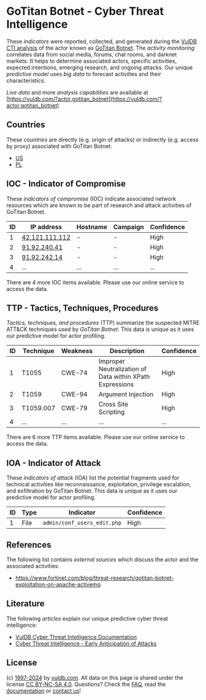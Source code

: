 # GoTitan Botnet - Cyber Threat Intelligence

These _indicators_ were reported, collected, and generated during the [VulDB CTI analysis](https://vuldb.com/?kb.cti) of the actor known as [GoTitan Botnet](https://vuldb.com/?actor.gotitan_botnet). The _activity monitoring_ correlates data from social media, forums, chat rooms, and darknet markets. It helps to determine associated actors, specific activities, expected intentions, emerging research, and ongoing attacks. Our unique _predictive model_ uses _big data_ to forecast activities and their characteristics.

_Live data_ and more _analysis capabilities_ are available at [https://vuldb.com/?actor.gotitan_botnet](https://vuldb.com/?actor.gotitan_botnet)

## Countries

These _countries_ are directly (e.g. origin of attacks) or indirectly (e.g. access by proxy) associated with GoTitan Botnet:

* [US](https://vuldb.com/?country.us)
* [PL](https://vuldb.com/?country.pl)

## IOC - Indicator of Compromise

These _indicators of compromise_ (IOC) indicate associated network resources which are known to be part of research and attack activities of GoTitan Botnet.

ID | IP address | Hostname | Campaign | Confidence
-- | ---------- | -------- | -------- | ----------
1 | [42.121.111.112](https://vuldb.com/?ip.42.121.111.112) | - | - | High
2 | [91.92.240.41](https://vuldb.com/?ip.91.92.240.41) | - | - | High
3 | [91.92.242.14](https://vuldb.com/?ip.91.92.242.14) | - | - | High
4 | ... | ... | ... | ...

There are 4 more IOC items available. Please use our online service to access the data.

## TTP - Tactics, Techniques, Procedures

_Tactics, techniques, and procedures_ (TTP) summarize the suspected MITRE ATT&CK techniques used by _GoTitan Botnet_. This data is unique as it uses our predictive model for actor profiling.

ID | Technique | Weakness | Description | Confidence
-- | --------- | -------- | ----------- | ----------
1 | T1055 | CWE-74 | Improper Neutralization of Data within XPath Expressions | High
2 | T1059 | CWE-94 | Argument Injection | High
3 | T1059.007 | CWE-79 | Cross Site Scripting | High
4 | ... | ... | ... | ...

There are 6 more TTP items available. Please use our online service to access the data.

## IOA - Indicator of Attack

These _indicators of attack_ (IOA) list the potential fragments used for technical activities like reconnaissance, exploitation, privilege escalation, and exfiltration by GoTitan Botnet. This data is unique as it uses our predictive model for actor profiling.

ID | Type | Indicator | Confidence
-- | ---- | --------- | ----------
1 | File | `admin/conf_users_edit.php` | High

## References

The following list contains _external sources_ which discuss the actor and the associated activities:

* https://www.fortinet.com/blog/threat-research/gotitan-botnet-exploitation-on-apache-activemq

## Literature

The following _articles_ explain our unique predictive cyber threat intelligence:

* [VulDB Cyber Threat Intelligence Documentation](https://vuldb.com/?kb.cti)
* [Cyber Threat Intelligence - Early Anticipation of Attacks](https://www.scip.ch/en/?labs.20201022)

## License

(c) [1997-2024](https://vuldb.com/?kb.changelog) by [vuldb.com](https://vuldb.com/?kb.about). All data on this page is shared under the license [CC BY-NC-SA 4.0](https://creativecommons.org/licenses/by-nc-sa/4.0/). Questions? Check the [FAQ](https://vuldb.com/?kb.faq), read the [documentation](https://vuldb.com/?kb) or [contact us](https://vuldb.com/?contact)!
